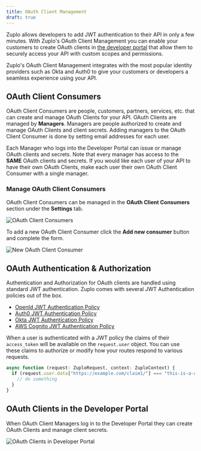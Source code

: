 ```yaml
---
title: OAuth Client Management
draft: true
---
```


Zuplo allows developers to add JWT authentication to their API in only a few minutes. With Zuplo's OAuth Client Management you can enable your customers to create OAuth clients in [the developer portal](../articles/developer-portal) that allow them to securely access your API with custom scopes and permissions.

Zuplo's OAuth Client Management integrates with the most popular identity providers such as Okta and Auth0 to give your customers or developers a seamless experience using your API.

## OAuth Client Consumers

OAuth Client Consumers are people, customers, partners, services, etc. that can create and manage OAuth Clients for your API. OAuth Clients are managed by **Managers**. Managers are people authorized to create and manage OAuth Clients and client secrets. Adding managers to the OAuth Client Consumer is done by setting email addresses for each user.

Each Manager who logs into the Developer Portal can issue or manage OAuth clients and secrets. Note that every manager has access to the **SAME** OAuth clients and secrets. If you would like each user of your API to have their own OAuth Clients, make each user their own OAuth Client Consumer with a single manager.

### Manage OAuth Client Consumers

OAuth Client Consumers can be managed in the **OAuth Client Consumers** section under the <SettingsTabIcon /> **Settings** tab.

![OAuth Client Consumers](./oauth-client-management-media/oauth-client-consumers.png)

To add a new OAuth Client Consumer click the **Add new consumer** button and complete the form.

![New OAuth Client Consumer](./oauth-client-management-media/new-oauth-client-consumer.png)

## OAuth Authentication & Authorization

Authentication and Authorization for OAuth clients are handled using standard JWT authentication. Zuplo comes with several JWT Authentication policies out of the box.

- [OpenId JWT Authentication Policy](../policies/open-id-jwt-auth-inbound.md)
- [Auth0 JWT Authentication Policy](../policies/auth0-jwt-auth-inbound.md)
- [Okta JWT Authentication Policy](../policies/okta-jwt-auth-inbound.md)
- [AWS Cognito JWT Authentication Policy](../policies/cognito-jwt-auth-inbound.md)

When a user is authenticated with a JWT policy the claims of their `access_token` will be available on the `request.user` object. You can use these claims to authorize or modify how your routes respond to various requests.

```ts
async function (request: ZuploRequest, context: ZuploContext) {
  if (request.user.data["https://example.com/claim1/"] === "this-is-a-claim") {
    // do something
  }
}
```

## OAuth Clients in the Developer Portal

When OAuth Client Managers log in to the Developer Portal they can create OAuth Clients and manage client secrets.

![OAuth Clients in Developer Portal](./oauth-client-management-media/oauth-client-dev-portal.png)
